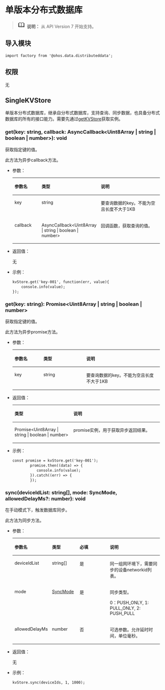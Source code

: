 # 单版本分布式数据库<a name="ZH-CN_TOPIC_0000001209252187"></a>

>![](../../public_sys-resources/icon-note.gif) **说明：** 
>从 API Version 7 开始支持。

## 导入模块<a name="zh-cn_topic_0000001129947446_s56d19203690d4782bfc74069abb6bd71"></a>

```
import factory from '@ohos.data.distributeddata';
```

## 权限<a name="zh-cn_topic_0000001129947446_section11257113618419"></a>

无

## SingleKVStore<a name="zh-cn_topic_0000001129947446_section12882825611"></a>

单版本分布式数据库，继承自分布式数据库，支持查询、同步数据，也具备分布式数据库的所有的接口能力。需要先通过[getKVStore](js-apis-data-kvmanager.md#zh-cn_topic_0000001179090937_section51960467216)获取实例。

### get\(key: string, callback: AsyncCallback<Uint8Array | string | boolean | number\>\): void<a name="zh-cn_topic_0000001129947446_section2013623011386"></a>

获取指定键的值。

此方法为异步callback方法。

-   参数：

    <a name="zh-cn_topic_0000001129947446_table1913714301387"></a>
    <table><thead align="left"><tr id="zh-cn_topic_0000001129947446_row20137730143813"><th class="cellrowborder" valign="top" width="19.541954195419542%" id="mcps1.1.4.1.1"><p id="zh-cn_topic_0000001129947446_p14137153017383"><a name="zh-cn_topic_0000001129947446_p14137153017383"></a><a name="zh-cn_topic_0000001129947446_p14137153017383"></a>参数名</p>
    </th>
    <th class="cellrowborder" valign="top" width="29.14291429142914%" id="mcps1.1.4.1.2"><p id="zh-cn_topic_0000001129947446_p11137113011389"><a name="zh-cn_topic_0000001129947446_p11137113011389"></a><a name="zh-cn_topic_0000001129947446_p11137113011389"></a>类型</p>
    </th>
    <th class="cellrowborder" valign="top" width="51.315131513151314%" id="mcps1.1.4.1.3"><p id="zh-cn_topic_0000001129947446_p9137143011385"><a name="zh-cn_topic_0000001129947446_p9137143011385"></a><a name="zh-cn_topic_0000001129947446_p9137143011385"></a>说明</p>
    </th>
    </tr>
    </thead>
    <tbody><tr id="zh-cn_topic_0000001129947446_row15137173014380"><td class="cellrowborder" valign="top" width="19.541954195419542%" headers="mcps1.1.4.1.1 "><p id="zh-cn_topic_0000001129947446_p15137330173815"><a name="zh-cn_topic_0000001129947446_p15137330173815"></a><a name="zh-cn_topic_0000001129947446_p15137330173815"></a>key</p>
    </td>
    <td class="cellrowborder" valign="top" width="29.14291429142914%" headers="mcps1.1.4.1.2 "><p id="zh-cn_topic_0000001129947446_p1713863017383"><a name="zh-cn_topic_0000001129947446_p1713863017383"></a><a name="zh-cn_topic_0000001129947446_p1713863017383"></a>string</p>
    </td>
    <td class="cellrowborder" valign="top" width="51.315131513151314%" headers="mcps1.1.4.1.3 "><p id="zh-cn_topic_0000001129947446_p513843019386"><a name="zh-cn_topic_0000001129947446_p513843019386"></a><a name="zh-cn_topic_0000001129947446_p513843019386"></a>要查询数据的key。不能为空且长度不大于1KB</p>
    </td>
    </tr>
    <tr id="zh-cn_topic_0000001129947446_row111381630143817"><td class="cellrowborder" valign="top" width="19.541954195419542%" headers="mcps1.1.4.1.1 "><p id="zh-cn_topic_0000001129947446_p51381130173814"><a name="zh-cn_topic_0000001129947446_p51381130173814"></a><a name="zh-cn_topic_0000001129947446_p51381130173814"></a>callback</p>
    </td>
    <td class="cellrowborder" valign="top" width="29.14291429142914%" headers="mcps1.1.4.1.2 "><p id="zh-cn_topic_0000001129947446_p1013823015387"><a name="zh-cn_topic_0000001129947446_p1013823015387"></a><a name="zh-cn_topic_0000001129947446_p1013823015387"></a>AsyncCallback&lt;Uint8Array | string | boolean | number&gt;</p>
    </td>
    <td class="cellrowborder" valign="top" width="51.315131513151314%" headers="mcps1.1.4.1.3 "><p id="zh-cn_topic_0000001129947446_p813819305384"><a name="zh-cn_topic_0000001129947446_p813819305384"></a><a name="zh-cn_topic_0000001129947446_p813819305384"></a>回调函数，获取查询的值。</p>
    </td>
    </tr>
    </tbody>
    </table>

-   返回值：

    无

-   示例：

    ```
    kvStore.get('key-001', function(err, value){
        console.info(value);
    });
    ```


### get\(key: string\): Promise<Uint8Array | string | boolean | number\><a name="zh-cn_topic_0000001129947446_section5647141894316"></a>

获取指定键的值。

此方法为异步promise方法。

-   参数：

    <a name="zh-cn_topic_0000001129947446_table4647818164315"></a>
    <table><thead align="left"><tr id="zh-cn_topic_0000001129947446_row16481918184315"><th class="cellrowborder" valign="top" width="19.541954195419542%" id="mcps1.1.4.1.1"><p id="zh-cn_topic_0000001129947446_p186481918104313"><a name="zh-cn_topic_0000001129947446_p186481918104313"></a><a name="zh-cn_topic_0000001129947446_p186481918104313"></a>参数名</p>
    </th>
    <th class="cellrowborder" valign="top" width="29.14291429142914%" id="mcps1.1.4.1.2"><p id="zh-cn_topic_0000001129947446_p264851804315"><a name="zh-cn_topic_0000001129947446_p264851804315"></a><a name="zh-cn_topic_0000001129947446_p264851804315"></a>类型</p>
    </th>
    <th class="cellrowborder" valign="top" width="51.315131513151314%" id="mcps1.1.4.1.3"><p id="zh-cn_topic_0000001129947446_p206486189432"><a name="zh-cn_topic_0000001129947446_p206486189432"></a><a name="zh-cn_topic_0000001129947446_p206486189432"></a>说明</p>
    </th>
    </tr>
    </thead>
    <tbody><tr id="zh-cn_topic_0000001129947446_row136493184436"><td class="cellrowborder" valign="top" width="19.541954195419542%" headers="mcps1.1.4.1.1 "><p id="zh-cn_topic_0000001129947446_p164931854319"><a name="zh-cn_topic_0000001129947446_p164931854319"></a><a name="zh-cn_topic_0000001129947446_p164931854319"></a>key</p>
    </td>
    <td class="cellrowborder" valign="top" width="29.14291429142914%" headers="mcps1.1.4.1.2 "><p id="zh-cn_topic_0000001129947446_p1064991854311"><a name="zh-cn_topic_0000001129947446_p1064991854311"></a><a name="zh-cn_topic_0000001129947446_p1064991854311"></a>string</p>
    </td>
    <td class="cellrowborder" valign="top" width="51.315131513151314%" headers="mcps1.1.4.1.3 "><p id="zh-cn_topic_0000001129947446_p15650141834319"><a name="zh-cn_topic_0000001129947446_p15650141834319"></a><a name="zh-cn_topic_0000001129947446_p15650141834319"></a>要查询数据的key。不能为空且长度不大于1KB</p>
    </td>
    </tr>
    </tbody>
    </table>

-   返回值：

    <a name="zh-cn_topic_0000001129947446_table20650161884312"></a>
    <table><thead align="left"><tr id="zh-cn_topic_0000001129947446_row11650121820433"><th class="cellrowborder" valign="top" width="39.94%" id="mcps1.1.3.1.1"><p id="zh-cn_topic_0000001129947446_p4650181884318"><a name="zh-cn_topic_0000001129947446_p4650181884318"></a><a name="zh-cn_topic_0000001129947446_p4650181884318"></a>类型</p>
    </th>
    <th class="cellrowborder" valign="top" width="60.06%" id="mcps1.1.3.1.2"><p id="zh-cn_topic_0000001129947446_p96501118194314"><a name="zh-cn_topic_0000001129947446_p96501118194314"></a><a name="zh-cn_topic_0000001129947446_p96501118194314"></a>说明</p>
    </th>
    </tr>
    </thead>
    <tbody><tr id="zh-cn_topic_0000001129947446_row2065071884319"><td class="cellrowborder" valign="top" width="39.94%" headers="mcps1.1.3.1.1 "><p id="zh-cn_topic_0000001129947446_p1065131812433"><a name="zh-cn_topic_0000001129947446_p1065131812433"></a><a name="zh-cn_topic_0000001129947446_p1065131812433"></a>Promise&lt;Uint8Array | string | boolean | number&gt;</p>
    </td>
    <td class="cellrowborder" valign="top" width="60.06%" headers="mcps1.1.3.1.2 "><p id="zh-cn_topic_0000001129947446_p2065191813435"><a name="zh-cn_topic_0000001129947446_p2065191813435"></a><a name="zh-cn_topic_0000001129947446_p2065191813435"></a>promise实例，用于获取异步返回结果。</p>
    </td>
    </tr>
    </tbody>
    </table>

-   示例：

    ```
    const promise = kvStore.get('key-001');
            promise.then((data) => {
               console.info(value);
            }).catch((err) => {
            });
    ```


### sync\(deviceIdList: string\[\], mode: SyncMode, allowedDelayMs?: number\): void<a name="zh-cn_topic_0000001129947446_section06419235582"></a>

在手动模式下，触发数据库同步。

此方法为同步方法。

-   参数：

    <a name="zh-cn_topic_0000001129947446_table16642172313584"></a>
    <table><thead align="left"><tr id="zh-cn_topic_0000001129947446_row1064292310587"><th class="cellrowborder" valign="top" width="17.91%" id="mcps1.1.5.1.1"><p id="zh-cn_topic_0000001129947446_p9642172345810"><a name="zh-cn_topic_0000001129947446_p9642172345810"></a><a name="zh-cn_topic_0000001129947446_p9642172345810"></a>参数名</p>
    </th>
    <th class="cellrowborder" valign="top" width="19.009999999999998%" id="mcps1.1.5.1.2"><p id="zh-cn_topic_0000001129947446_p1264242365813"><a name="zh-cn_topic_0000001129947446_p1264242365813"></a><a name="zh-cn_topic_0000001129947446_p1264242365813"></a>类型</p>
    </th>
    <th class="cellrowborder" valign="top" width="24.169999999999998%" id="mcps1.1.5.1.3"><p id="zh-cn_topic_0000001129947446_p46421923185813"><a name="zh-cn_topic_0000001129947446_p46421923185813"></a><a name="zh-cn_topic_0000001129947446_p46421923185813"></a>必填</p>
    </th>
    <th class="cellrowborder" valign="top" width="38.91%" id="mcps1.1.5.1.4"><p id="zh-cn_topic_0000001129947446_p16426231582"><a name="zh-cn_topic_0000001129947446_p16426231582"></a><a name="zh-cn_topic_0000001129947446_p16426231582"></a>说明</p>
    </th>
    </tr>
    </thead>
    <tbody><tr id="zh-cn_topic_0000001129947446_row196421223165820"><td class="cellrowborder" valign="top" width="17.91%" headers="mcps1.1.5.1.1 "><p id="zh-cn_topic_0000001129947446_p176426239586"><a name="zh-cn_topic_0000001129947446_p176426239586"></a><a name="zh-cn_topic_0000001129947446_p176426239586"></a>deviceIdList</p>
    </td>
    <td class="cellrowborder" valign="top" width="19.009999999999998%" headers="mcps1.1.5.1.2 "><p id="zh-cn_topic_0000001129947446_p11642192345813"><a name="zh-cn_topic_0000001129947446_p11642192345813"></a><a name="zh-cn_topic_0000001129947446_p11642192345813"></a>string[]</p>
    </td>
    <td class="cellrowborder" valign="top" width="24.169999999999998%" headers="mcps1.1.5.1.3 "><p id="zh-cn_topic_0000001129947446_p196428238584"><a name="zh-cn_topic_0000001129947446_p196428238584"></a><a name="zh-cn_topic_0000001129947446_p196428238584"></a>是</p>
    </td>
    <td class="cellrowborder" valign="top" width="38.91%" headers="mcps1.1.5.1.4 "><p id="zh-cn_topic_0000001129947446_p564282316586"><a name="zh-cn_topic_0000001129947446_p564282316586"></a><a name="zh-cn_topic_0000001129947446_p564282316586"></a>同一组网环境下，需要同步的设备networkid列表。</p>
    </td>
    </tr>
    <tr id="zh-cn_topic_0000001129947446_row15290171774817"><td class="cellrowborder" valign="top" width="17.91%" headers="mcps1.1.5.1.1 "><p id="zh-cn_topic_0000001129947446_p52919178483"><a name="zh-cn_topic_0000001129947446_p52919178483"></a><a name="zh-cn_topic_0000001129947446_p52919178483"></a>mode</p>
    </td>
    <td class="cellrowborder" valign="top" width="19.009999999999998%" headers="mcps1.1.5.1.2 "><p id="zh-cn_topic_0000001129947446_p0291617134819"><a name="zh-cn_topic_0000001129947446_p0291617134819"></a><a name="zh-cn_topic_0000001129947446_p0291617134819"></a><a href="js-apis-data-type.md#zh-cn_topic_0000001129943828_section53541759205119">SyncMode</a></p>
    </td>
    <td class="cellrowborder" valign="top" width="24.169999999999998%" headers="mcps1.1.5.1.3 "><p id="zh-cn_topic_0000001129947446_p1829171719482"><a name="zh-cn_topic_0000001129947446_p1829171719482"></a><a name="zh-cn_topic_0000001129947446_p1829171719482"></a>是</p>
    </td>
    <td class="cellrowborder" valign="top" width="38.91%" headers="mcps1.1.5.1.4 "><p id="zh-cn_topic_0000001129947446_p219412514334"><a name="zh-cn_topic_0000001129947446_p219412514334"></a><a name="zh-cn_topic_0000001129947446_p219412514334"></a>同步类型。</p>
    <p id="zh-cn_topic_0000001129947446_p72914177486"><a name="zh-cn_topic_0000001129947446_p72914177486"></a><a name="zh-cn_topic_0000001129947446_p72914177486"></a>0：PUSH_ONLY, 1: PULL_ONLY, 2: PUSH_PULL</p>
    </td>
    </tr>
    <tr id="zh-cn_topic_0000001129947446_row7797191217527"><td class="cellrowborder" valign="top" width="17.91%" headers="mcps1.1.5.1.1 "><p id="zh-cn_topic_0000001129947446_p11797512195211"><a name="zh-cn_topic_0000001129947446_p11797512195211"></a><a name="zh-cn_topic_0000001129947446_p11797512195211"></a>allowedDelayMs</p>
    </td>
    <td class="cellrowborder" valign="top" width="19.009999999999998%" headers="mcps1.1.5.1.2 "><p id="zh-cn_topic_0000001129947446_p15797181210529"><a name="zh-cn_topic_0000001129947446_p15797181210529"></a><a name="zh-cn_topic_0000001129947446_p15797181210529"></a>number</p>
    </td>
    <td class="cellrowborder" valign="top" width="24.169999999999998%" headers="mcps1.1.5.1.3 "><p id="zh-cn_topic_0000001129947446_p10797712145215"><a name="zh-cn_topic_0000001129947446_p10797712145215"></a><a name="zh-cn_topic_0000001129947446_p10797712145215"></a>否</p>
    </td>
    <td class="cellrowborder" valign="top" width="38.91%" headers="mcps1.1.5.1.4 "><p id="zh-cn_topic_0000001129947446_p20797912145218"><a name="zh-cn_topic_0000001129947446_p20797912145218"></a><a name="zh-cn_topic_0000001129947446_p20797912145218"></a>可选参数。允许延时时间，单位毫秒。</p>
    </td>
    </tr>
    </tbody>
    </table>

-   返回值：

    无

-   示例：

    ```
    kvStore.sync(deviceIds, 1, 1000);
    ```


